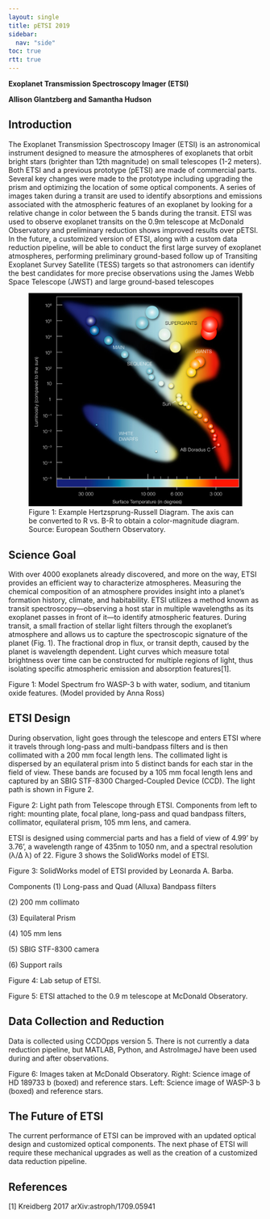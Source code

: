 ```yaml
---
layout: single
title: pETSI 2019
sidebar:
  nav: "side"
toc: true
rtt: true
---
```

**Exoplanet Transmission Spectroscopy Imager (ETSI)**

__Allison Glantzberg and Samantha Hudson__

## Introduction
The Exoplanet Transmission Spectroscopy Imager (ETSI) is an astronomical instrument designed to measure the atmospheres of exoplanets that orbit bright stars (brighter than 12th magnitude) on small telescopes (1-2 meters). Both ETSI and a previous prototype (pETSI) are made of commercial parts. Several key changes were made to the prototype including upgrading the prism and optimizing the location of some optical components. A series of images taken during a transit are used to identify absorptions and emissions associated with the atmospheric features of an exoplanet by looking for a relative change in color between the 5 bands during the transit. ETSI was used to observe exoplanet transits on the 0.9m telescope at McDonald Observatory and preliminary reduction shows improved results over pETSI. In the future, a customized version of ETSI, along with a custom data reduction pipeline, will be able to conduct the first large survey of exoplanet atmospheres, performing preliminary ground-based follow up of Transiting Exoplanet Survey Satellite (TESS) targets so that astronomers can identify the best candidates for more precise observations using the James Webb Space Telescope (JWST) and large ground-based telescopes

<figure>
  <a href="/instruments/assets/hrdiag.png" target="_blank"><img src="/instruments/assets/hrdiag.png" alt="HR Diagram"></a>
  <figcaption>Figure 1: Example Hertzsprung-Russell Diagram. The axis can be converted to R vs. B-R to obtain a color-magnitude diagram. Source: European Southern Observatory.</figcaption>
</figure>

## Science Goal
With over 4000 exoplanets already discovered, and more on the way, ETSI provides an efficient way to characterize atmospheres. Measuring the chemical composition of an atmosphere provides insight into a planet’s formation history, climate, and habitability. ETSI utilizes a method known as transit spectroscopy—observing a host star in multiple wavelengths as its exoplanet passes in front of it—to identify atmospheric features. During transit, a small fraction of stellar light filters through the exoplanet’s atmosphere and allows us to capture the spectroscopic signature of the planet (Fig. 1). The fractional drop in flux, or transit depth, caused by the planet is wavelength dependent. Light curves which measure total brightness over time can be constructed for multiple regions of light, thus isolating specific atmospheric emission and absorption features[1].

Figure 1: Model Spectrum fro WASP-3 b with water, sodium, and titanium oxide features. (Model provided by Anna Ross)

## ETSI Design
During observation, light goes through the telescope and enters ETSI where it travels through long-pass and multi-bandpass filters and is then collimated with a 200 mm focal length lens. The collimated light is dispersed by an equilateral prism into 5 distinct bands for each star in the field of view. These bands are focused by a 105 mm focal length lens and captured by an SBIG STF-8300 Charged-Coupled Device (CCD). The light path is shown in Figure 2.

Figure 2: Light path from Telescope through ETSI. Components from left to right: mounting plate, focal plane, long-pass and quad bandpass filters, collimator, equilateral prism, 105 mm lens, and camera.

ETSI is designed using commercial parts and has a field of view of 4.99’ by 3.76’, a wavelength range of 435nm to 1050 nm, and a spectral resolution (λ/Δ λ) of 22. Figure 3 shows the SolidWorks model of ETSI.

Figure 3: SolidWorks model of ETSI provided by Leonarda A. Barba.

Components
(1) Long-pass and Quad (Alluxa) Bandpass filters

(2) 200 mm collimato

(3) Equilateral Prism

(4) 105 mm lens

(5) SBIG STF-8300 camera

(6) Support rails

Figure 4: Lab setup of ETSI.

Figure 5: ETSI attached to the 0.9 m telescope at McDonald Obseratory.

## Data Collection and Reduction
Data is collected using CCDOpps version 5. There is not currently a data reduction pipeline, but MATLAB, Python, and AstroImageJ have been used during and after observations.

Figure 6: Images taken at McDonald Obseratory. Right: Science image of HD 189733 b (boxed) and reference stars. Left: Science image of WASP-3 b (boxed) and reference stars.

## The Future of ETSI
The current performance of ETSI can be improved with an updated optical design and customized optical components. The next phase of ETSI will require these mechanical upgrades as well as the creation of a customized data reduction pipeline.

## References
[1] Kreidberg 2017 arXiv:astroph/1709.05941